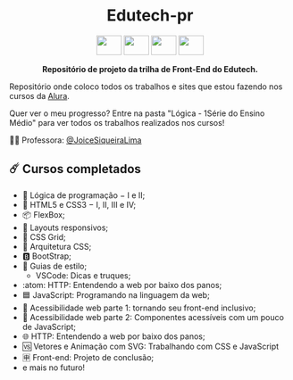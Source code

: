 <h1 align="center"><b>Edutech-pr</b></h1>

<section align="center">
 <img  height="35" width="45" src="https://cdn.jsdelivr.net/gh/devicons/devicon/icons/javascript/javascript-original.svg" />
 <img  height="35" width="45" src="https://cdn.jsdelivr.net/gh/devicons/devicon/icons/html5/html5-original.svg" />
 <img  height="35" width="45" src="https://cdn.jsdelivr.net/gh/devicons/devicon/icons/css3/css3-original.svg" />
 <img  height="35" width="45" src="https://cdn.jsdelivr.net/gh/devicons/devicon/icons/bootstrap/bootstrap-original.svg"/>
</section>

<p align="center"><b> Repositório de projeto da trilha de Front-End do Edutech. </b></p>

Repositório onde coloco todos os trabalhos e sites que estou fazendo nos cursos da [Alura](https://www.alura.com.br/).

Quer ver o meu progresso? Entre na pasta "Lógica - 1Série do Ensino Médio" para ver todos os trabalhos realizados nos cursos!

:woman_teacher: Professora:  <a href="https://github.com/profJoice">@JoiceSiqueiraLima</a></p> 

:comet: Cursos completados
------

* :jigsaw: Lógica de programação − I e II;
* :speech_balloon: HTML5 e CSS3 − I, II, III e IV;
* :package: FlexBox;
* :iphone: Layouts responsivos;
* :bricks: CSS Grid;
* :open_file_folder: Arquitetura CSS; 
* :b: BootStrap; 
* :symbols: Guias de estilo;
  * VSCode: Dicas e truques;
* :atom: HTTP: Entendendo a web por baixo dos panos;
* :blue_square: JavaScript: Programando na linguagem da web;
* :children_crossing: Acessibilidade web parte 1: tornando seu front-end inclusivo;
* :children_crossing: Acessibilidade web parte 2: Componentes acessíveis com um pouco de JavaScript;
* :globe_with_meridians: HTTP: Entendendo a web por baixo dos panos;
* :vs: Vetores e Animação com SVG: Trabalhando com CSS e JavaScript
* :u7533: Front-end: Projeto de conclusão;
* e mais no futuro!

#
